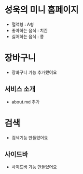 # 성욱의 미니 홈페이지 

- 혈액형 : A형
- 좋아하는 음식 : 치킨
- 싫어하는 음식 : 콩

# 장바구니 
- 장바구니 기능 추가헀어요

## 서비스 소개
- about.md 추가

# 검색
- 검색기능 만들었어요


## 사이드바 
- 사이드바 기능 만들었어요
